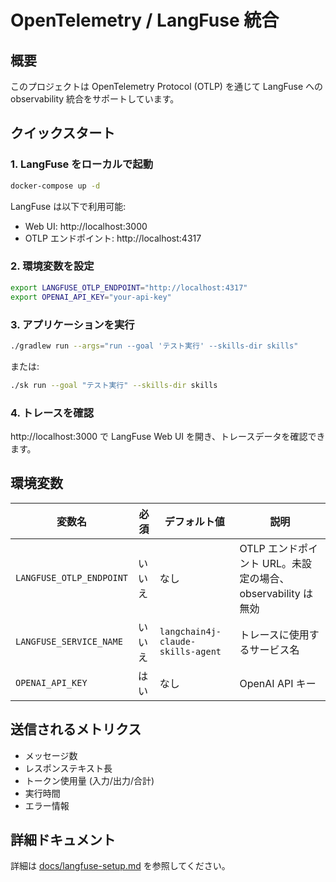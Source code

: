 # OpenTelemetry / LangFuse 統合

## 概要

このプロジェクトは OpenTelemetry Protocol (OTLP) を通じて LangFuse への observability 統合をサポートしています。

## クイックスタート

### 1. LangFuse をローカルで起動

```bash
docker-compose up -d
```

LangFuse は以下で利用可能:
- Web UI: http://localhost:3000
- OTLP エンドポイント: http://localhost:4317

### 2. 環境変数を設定

```bash
export LANGFUSE_OTLP_ENDPOINT="http://localhost:4317"
export OPENAI_API_KEY="your-api-key"
```

### 3. アプリケーションを実行

```bash
./gradlew run --args="run --goal 'テスト実行' --skills-dir skills"
```

または:

```bash
./sk run --goal "テスト実行" --skills-dir skills
```

### 4. トレースを確認

http://localhost:3000 で LangFuse Web UI を開き、トレースデータを確認できます。

## 環境変数

| 変数名 | 必須 | デフォルト値 | 説明 |
|--------|------|-------------|------|
| `LANGFUSE_OTLP_ENDPOINT` | いいえ | なし | OTLP エンドポイント URL。未設定の場合、observability は無効 |
| `LANGFUSE_SERVICE_NAME` | いいえ | `langchain4j-claude-skills-agent` | トレースに使用するサービス名 |
| `OPENAI_API_KEY` | はい | なし | OpenAI API キー |

## 送信されるメトリクス

- メッセージ数
- レスポンステキスト長
- トークン使用量 (入力/出力/合計)
- 実行時間
- エラー情報

## 詳細ドキュメント

詳細は [docs/langfuse-setup.md](docs/langfuse-setup.md) を参照してください。
